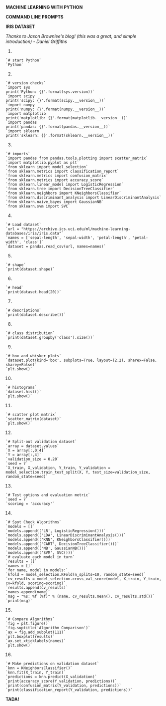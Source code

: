 **MACHINE LEARNING WITH PYTHON**

**COMMAND LINE PROMPTS**

**IRIS DATASET**

*Thanks to Jason Brownlee's blog! (this was a great, and simple introduction) - Daniel Griffiths*

1. 


	`# start Python`
	`Python`

2. 


	`# version checks`
	`import sys
  	print('Python: {}'.format(sys.version))`
  	`import scipy
  	print('scipy: {}'.format(scipy.__version__))`
  	`import numpy
  	print('numpy: {}'.format(numpy.__version__))`
	`import matplotlib
  	print('matplotlib: {}'.format(matplotlib.__version__))`
	`import pandas
  	print('pandas: {}'.format(pandas.__version__))`
	`import sklearn
  	print('sklearn: {}'.format(sklearn.__version__))`

3. 


	`# imports`
	`import pandas from pandas.tools.plotting import scatter_matrix`
  	`import matplotlib.pyplot as plt`
  	`from sklearn import model_selection`
  	`from sklearn.metrics import classification_report`
  	`from sklearn.metrics import confusion_matrix`
  	`from sklearn.metrics import accuracy_score`
  	`from sklearn.linear_model import LogisticRegression`
  	`from sklearn.tree import DecisionTreeClassifier`
  	`from sklearn.neighbors import KNeighborsClassifier`
  	`from sklearn.discriminant_analysis import LinearDiscriminantAnalysis`
  	`from sklearn.naive_bayes import GaussianNB`
  	`from sklearn.svm import SVC`

4.


	`# Load dataset`
  	`url = "https://archive.ics.uci.edu/ml/machine-learning-databases/iris/iris.data"`
  	`names = ['sepal-length', 'sepal-width', 'petal-length', 'petal-width', 'class']`
  	`dataset = pandas.read_csv(url, names=names)`

5.


	`# shape`
  	`print(dataset.shape)`
	
	

6.


	`# head`
  	`print(dataset.head(20))`

7.


	`# descriptions`
  	`print(dataset.describe())`

8.


	`# class distribution`
  	`print(dataset.groupby('class').size())`

9.


	`# box and whisker plots`
  	`dataset.plot(kind='box', subplots=True, layout=(2,2), sharex=False, sharey=False)`
  	`plt.show()`

10.


	`# histograms`
  	`dataset.hist()`
  	`plt.show()`

11.


	`# scatter plot matrix`
  	`scatter_matrix(dataset)`
  	`plt.show()`

12.


	`# Split-out validation dataset`
  	`array = dataset.values`
  	`X = array[:,0:4]`
  	`Y = array[:,4]`
  	`validation_size = 0.20`
  	`seed = 7`
  	`X_train, X_validation, Y_train, Y_validation = model_selection.train_test_split(X, Y, test_size=validation_size, 	random_state=seed)`

13.


	`# Test options and evaluation metric`
  	`seed = 7`
  	`scoring = 'accuracy'`

14.


	`# Spot Check Algorithms`
  	`models = []`
  	`models.append(('LR', LogisticRegression()))`
  	`models.append(('LDA', LinearDiscriminantAnalysis()))`
  	`models.append(('KNN', KNeighborsClassifier()))`
  	`models.append(('CART', DecisionTreeClassifier()))`
  	`models.append(('NB', GaussianNB()))`
  	`models.append(('SVM', SVC()))`
  	`# evaluate each model in turn`
  	`results = []`
  	`names = []`
  	`for name, model in models:`
	`kfold = model_selection.KFold(n_splits=10, random_state=seed)`
  	`cv_results = model_selection.cross_val_score(model, X_train, Y_train, cv=kfold, scoring=scoring)`
  	`results.append(cv_results)`
	`names.append(name)`
  	`msg = "%s: %f (%f)" % (name, cv_results.mean(), cv_results.std())`
	`print(msg)`

15.


	`# Compare Algorithms`
  	`fig = plt.figure()`
  	`fig.suptitle('Algorithm Comparison')`
 	`ax = fig.add_subplot(111)`
  	`plt.boxplot(results)`
  	`ax.set_xticklabels(names)`
  	`plt.show()`

16.


	`# Make predictions on validation dataset`
  	`knn = KNeighborsClassifier()`
  	`knn.fit(X_train, Y_train)`
  	`predictions = knn.predict(X_validation)`
  	`print(accuracy_score(Y_validation, predictions))`
  	`print(confusion_matrix(Y_validation, predictions))`
  	`print(classification_report(Y_validation, predictions))`
	
	

  **TADA!**
